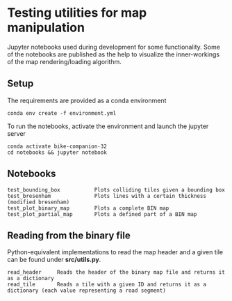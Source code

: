 # Testing utilities for map manipulation
Jupyter notebooks used during development for some functionality. Some of the notebooks are published as the help to visualize the inner-workings of the map rendering/loading algorithm.

## Setup
The requirements are provided as a conda environment
```
conda env create -f environment.yml
```
To run the notebooks, activate the environment and launch the jupyter server
```
conda activate bike-companion-32
cd notebooks && jupyter notebook
```

## Notebooks
```
test_bounding_box           Plots colliding tiles given a bounding box
test_bresenham              Plots lines with a certain thickness (modified bresenham)
test_plot_binary_map        Plots a complete BIN map
test_plot_partial_map       Plots a defined part of a BIN map
```

## Reading from the binary file
Python-equivalent implementations to read the map header and a given tile can be found under **src/utils.py**.
```
read_header     Reads the header of the binary map file and returns it as a dictionary
read_tile       Reads a tile with a given ID and returns it as a dictionary (each value representing a road segment)
```
